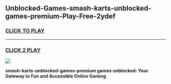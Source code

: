 
## Unblocked-Games-smash-karts-unblocked-games-premium-Play-Free-2ydef
<h3>
<a href="https://premium76.site?title=smash-karts-unblocked-games-premium&ref=23A">CLICK TO PLAY</a></h3>
<hr>

<h3>
<a href="https://premium76.site?title=smash-karts-unblocked-games-premium&ref=23A">CLICK 2 PLAY</a>
  
</h3>

<a href="https://premium76.site?title=smash-karts-unblocked-games-premium&ref=23A"><img src="https://clearcache.store/games.png"></a>


**smash-karts-unblocked-games-premium games unblocked: Your Gateway to Fun and Accessible Online Gaming**
